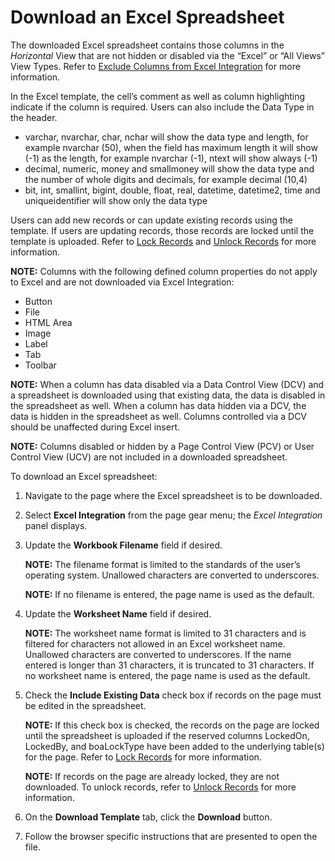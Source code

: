 # Download an Excel Spreadsheet

The downloaded Excel spreadsheet contains those columns in the
*Horizontal* View that are not hidden or disabled via the “Excel” or
“All Views” View Types. Refer to [Exclude Columns from Excel
Integration](../Sys_Admin/Use_Cases/Exclude%20Columns%20Excel%20Integration)
for more information.

In the Excel template, the cell’s comment as well as column highlighting
indicate if the column is required. Users can also include the Data Type
in the header.

  - varchar, nvarchar, char, nchar will show the data type and length,
    for example nvarchar (50), when the field has maximum length it will
    show (-1) as the length, for example nvarchar (-1), ntext will show
    always (-1)
  - decimal, numeric, money and smallmoney will show the data type and
    the number of whole digits and decimals, for example decimal (10,4)
  - bit, int, smallint, bigint, double, float, real, datetime,
    datetime2, time and uniqueidentifier will show only the data type

Users can add new records or can update existing records using the
template. If users are updating records, those records are locked until
the template is uploaded. Refer to [Lock Records](Lock_Records) and
[Unlock Records](Unlock_Records) for more information.

**NOTE:** Columns with the following defined column properties do not
apply to Excel and are not downloaded via Excel Integration:

  - Button
  - File
  - HTML Area
  - Image
  - Label
  - Tab
  - Toolbar

**NOTE:** When a column has data disabled via a Data Control View (DCV)
and a spreadsheet is downloaded using that existing data, the data is
disabled in the spreadsheet as well. When a column has data hidden via a
DCV, the data is hidden in the spreadsheet as well. Columns controlled
via a DCV should be unaffected during Excel insert.

**NOTE:** Columns disabled or hidden by a Page Control View (PCV) or
User Control View (UCV) are not included in a downloaded spreadsheet.

To download an Excel spreadsheet:

1.  Navigate to the page where the Excel spreadsheet is to be
    downloaded.

2.  Select **Excel Integration** from the page gear menu; the *Excel
    Integration* panel displays.

3.  Update the **Workbook Filename** field if desired.
    
    **NOTE:** The filename format is limited to the standards of the
    user’s operating system. Unallowed characters are converted to
    underscores.
    
    **NOTE:** If no filename is entered, the page name is used as the
    default.

4.  Update the **Worksheet Name** field if desired.
    
    **NOTE:** The worksheet name format is limited to 31 characters and
    is filtered for characters not allowed in an Excel worksheet name.
    Unallowed characters are converted to underscores. If the name
    entered is longer than 31 characters, it is truncated to 31
    characters. If no worksheet name is entered, the page name is used
    as the default.

5.  Check the **Include Existing Data** check box if records on the page
    must be edited in the spreadsheet.
    
    **NOTE:** If this check box is checked, the records on the page are
    locked until the spreadsheet is uploaded if the reserved columns
    LockedOn, LockedBy, and boaLockType have been added to the
    underlying table(s) for the page. Refer to [Lock
    Records](Lock_Records) for more information.
    
    **NOTE:** If records on the page are already locked, they are not
    downloaded. To unlock records, refer to [Unlock
    Records](Unlock_Records) for more information.

6.  On the **Download Template** tab, click the **Download** button.

7.  Follow the browser specific instructions that are presented to open
    the file.
